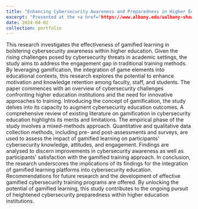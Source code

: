```yaml
---
title: "Enhancing Cybersecurity Awareness and Preparedness in Higher Education Through Gamified Learning Platforms"
excerpt: "Presented at the <a href="https://www.albany.edu/ualbany-showcase"> UAlbany Showcase 2024</a><br/><img src='/images/500x300.png'>"
date: 2024-04-02
collection: portfolio
---
```


This research investigates the effectiveness of gamified learning in bolstering cybersecurity awareness within higher education. Given the rising challenges posed by cybersecurity threats in academic settings, the study aims to address the engagement gap in traditional training methods. By leveraging gamification, the integration of game elements into educational contexts, this research explores the potential to enhance motivation and knowledge retention among faculty, staff, and students.
The paper commences with an overview of cybersecurity challenges confronting higher education institutions and the need for innovative approaches to training. Introducing the concept of gamification, the study delves into its capacity to augment cybersecurity education outcomes. A comprehensive review of existing literature on gamification in cybersecurity education highlights its merits and limitations.
The empirical phase of the study involves a mixed-methods approach. Quantitative and qualitative data collection methods, including pre- and post-assessments and surveys, are used to assess the impact of gamified learning on participants' cybersecurity knowledge, attitudes, and engagement. Findings are analysed to discern improvements in cybersecurity awareness as well as participants' satisfaction with the gamified training approach.
In conclusion, the research underscores the implications of its findings for the integration of gamified learning platforms into cybersecurity education. Recommendations for future research and the development of effective gamified cybersecurity training programs are offered. By unlocking the potential of gamified learning, this study contributes to the ongoing pursuit of heightened cybersecurity preparedness within higher education institutions.
